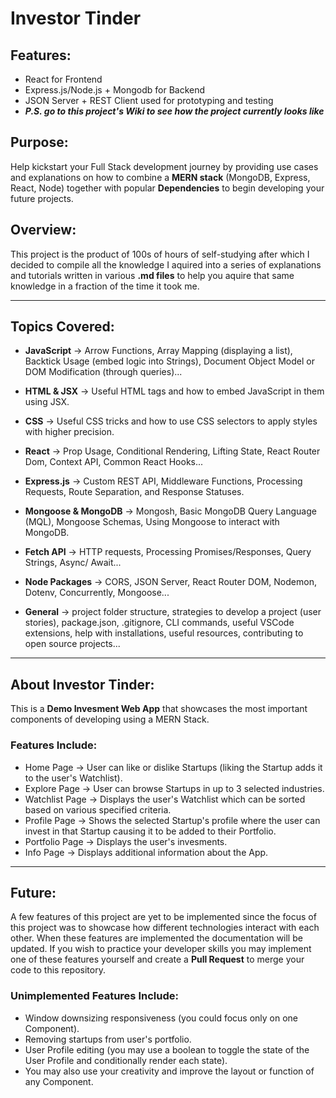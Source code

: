 # Investor Tinder

## Features:
- React for Frontend
- Express.js/Node.js + Mongodb for Backend
- JSON Server + REST Client used for prototyping and testing
- ***P.S. go to this project's Wiki to see how the project currently looks like***

## Purpose:
Help kickstart your Full Stack development journey by providing use cases and explanations on how to combine a **MERN stack** (MongoDB, Express, React, Node) together with popular **Dependencies** to begin developing your future projects.

## Overview:
This project is the product of 100s of hours of self-studying after which I decided to compile all the knowledge I aquired into a series of explanations and tutorials written in various **.md files** to help you aquire that same knowledge in a fraction of the time it took me.

- - - -

## Topics Covered:
- **JavaScript** -> Arrow Functions, Array Mapping (displaying a list), Backtick Usage (embed logic into Strings), Document Object Model or DOM Modification (through queries)...

- **HTML & JSX** -> Useful HTML tags and how to embed JavaScript in them using JSX.

- **CSS** -> Useful CSS tricks and how to use CSS selectors to apply styles with higher precision.

- **React** -> Prop Usage, Conditional Rendering, Lifting State, React Router Dom, Context API, Common React Hooks...

- **Express.js** -> Custom REST API, Middleware Functions, Processing Requests, Route Separation, and Response Statuses.

- **Mongoose & MongoDB** -> Mongosh, Basic MongoDB Query Language (MQL), Mongoose Schemas, Using Mongoose to interact with MongoDB.

- **Fetch API** -> HTTP requests, Processing Promises/Responses, Query Strings, Async/ Await...
- **Node Packages** -> CORS, JSON Server, React Router DOM, Nodemon, Dotenv, Concurrently, Mongoose...

- **General** -> project folder structure, strategies to develop a project (user stories), package.json, .gitignore, CLI commands, useful VSCode extensions, help with installations, useful resources, contributing to open source projects...

- - - -

 ## About Investor Tinder:
 This is a **Demo Invesment Web App** that showcases the most important components of developing using a MERN Stack.
 ### Features Include:
   - Home Page -> User can like or dislike Startups (liking the Startup adds it to the user's Watchlist).
   - Explore Page -> User can browse Startups in up to 3 selected industries.
   - Watchlist Page -> Displays the user's Watchlist which can be sorted based on various specified criteria.
   - Profile Page -> Shows the selected Startup's profile where the user can invest in that Startup causing it to be added to their Portfolio.
   - Portfolio Page -> Displays the user's invesments.
   - Info Page -> Displays additional information about the App.

- - - -

 ## Future:
 A few features of this project are yet to be implemented since the focus of this project was to showcase how different technologies interact with each other. When these features are implemented the documentation will be updated. If you wish to practice your developer skills you may implement one of these features yourself and create a **Pull Request** to merge your code to this repository. 
 ### Unimplemented Features Include:
   - Window downsizing responsiveness (you could focus only on one Component).
   - Removing startups from user's portfolio.
   - User Profile editing (you may use a boolean to toggle the state of the User Profile and conditionally render each state).
   - You may also use your creativity and improve the layout or function of any Component.
 
